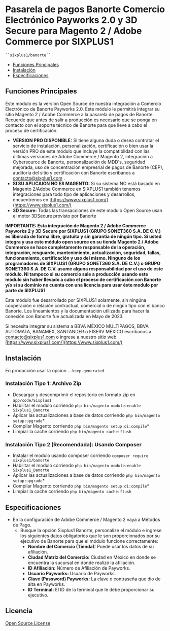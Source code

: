 # Pasarela de pagos Banorte Comercio Electrónico Payworks 2.0 y 3D Secure para Magento 2 / Adobe Commerce por SIXPLUS1

    ``sixplus1/banorte``

 - [Funciones Principales](#markdown-header-main-functionalities)
 - [Instalación](#markdown-header-installation)
 - [Especificaciones](#markdown-header-specifications)


## Funciones Principales
Este módulo es la versión Open Source de nuestra integración a Comercio Electrónico de Banorte Payworks 2.0. Este módulo le permitirá integrar su sitio Magento 2 / Adobe Commerce a la pasarela de pagos de Banorte. Recuerde que antes de salir a producción es necesario que se ponga en contacto con el soporte técnico de Banorte para que lleve a cabo el proceso de certificación.

- **VERSION PRO DISPONIBLE:** Si tiene alguna duda o desea contratar el servicio de instalación, personalización, certificación o bien usar la versión PRO de este módulo que incluye la compatiblidad con las úiltimas versiones de Adobe Commerce / Magento 2, integración a Cybersource de Banorte, personalización de MDD's, seguridad mejorada, uso de concentración empresrial de pagos de Banorte (CEP), auditoría del sitio y certificación con Banorte escribanos a [contacto@sixplus1.com](mailto:contacto@sixplus1.com) .
- **SI SU APLICAION NO ES MAGENTO:** Si su sistema NO está basado en Magento 2/Adobe Commerce en SIXPLUS1 también tenemos integraciones para todo tipo de aplicaciones y desarrollos, encuentrenos en [https://www.sixplus1.com/](https://www.sixplus1.com/)
- **3D Secure:** Todas las transacciones de este modulo Open Source usan el motor 3DSecure provisto por Banorte

**IMPORTANTE: Esta integración de Magento 2 / Adobe Commerce Payworks 2 y 3D Secure por SIXPLUS1 (GRUPO SONET360 S.A. DE C.V.) es liberada de forma libre, gratuita y sin garantía de ningún tipo. Si usted integra y usa este módulo open source en su tienda Magento 2 / Adobe Commerce se hace completamente responsable de la operación, integración, resguardo, mantenimiento, actualización, seguridad, fallas, funcionamiento, certificación y uso del mismo. Ninguno de los programadores de SIXPLUS1 (GRUPO SONET360 S.A. DE C.V.) o GRUPO SONET360 S.A. DE C.V. asume alguna responsabilidad por el uso de este módulo. Ni tampoco si su comercio sale a producción usando este módulo sin haber llevado a cabo el proceso de certificación con Banorte y/o si su dominio no cuenta con una licencia para usar éste modulo por parte de SIXPLUS1**

Este módulo fue desarrollado por SIXPLUS1 solamente, sin ningúna cooperación o relación contractual, comercial o de ningún tipo con el banco Banorte. Los lineamientos y la documentación utilizada para hacer la conexión con Banorte fue actualizada en Mayo de 2023.

Si necesita integrar su sistema a BBVA MÉXICO MULTIPAGOS, BBVA AUTOMATA, BANAMEX, SANTANDER o FISERV MÉXICO escribanos a  [contacto@sixplus1.com](mailto:contacto@sixplus1.com) o ingrese a nuestro sitio web [https://www.sixplus1.com/](https://www.sixplus1.com/)

## Instalación
En producción usar la opcion `--keep-generated`

### Instalación Tipo 1: Archivo Zip

 - Descargar y descomprimir el repositorio en formato zip en `app/code/Sixplus1`
 - Habilitar el modulo corriendo `php bin/magento module:enable Sixplus1_Banorte`
 - Aplicar las actualizaciones a base de datos corriendo `php bin/magento setup:upgrade`\*
 - Compilar Magento corriendo `php bin/magento setup:di:compile`\*
 - Limpiar la cache corriendo `php bin/magento cache:flush`

### Instalación Tipo 2 (Recomendada): Usando Composer 

 - Instalar el modulo usando composer corriendo `composer require sixplus1/banorte`
 - Habilitar el modulo corriendo `php bin/magento module:enable Sixplus1_Banorte`
 - Aplicar las actualizaciones a base de datos corriendo `php bin/magento setup:upgrade`\*
 - Compilar Magento corriendo `php bin/magento setup:di:compile`\*
 - Limpiar la cache corriendo `php bin/magento cache:flush`

## Especificaciones

 - En la configuración de Adobe Commerce / Magento 2 vaya a Métodos de Pago.
	- Busque la opción Sixplus1 Banorte, personalize el módulo e ingrese los siguientes datos obligatorios que le son proporcionados por su ejecutivo de Banorte para que el módulo funcione correctamente:
        - **Nombre del Comercio (Tienda):** Puede usar los datos de su afiliación.
        - **Ciudad Matriz del Comercio:** Ciudad en México en donde se encuentra la sucursal en donde realizó la afiliación.
        - **ID Afiliación:** Número de Afiliación de Payworks.
        - **Usuario Payworks:** Usuario de Payworks.
        - **Clave (Password) Payworks:** La clave o contraseña que dio de alta en Payworks.
        - **ID Terminal:** El ID de la terminal que le debe proporcionar su ejecutivo.



## Licencia

[Open Source License](LICENSE.txt)

